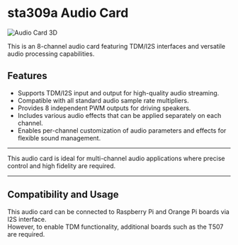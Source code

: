 
# sta309a Audio Card

![Audio Card 3D](haedware/pcb1.PNG)

This is an 8-channel audio card featuring TDM/I2S interfaces and versatile audio processing capabilities.

## Features

- Supports TDM/I2S input and output for high-quality audio streaming.
- Compatible with all standard audio sample rate multipliers.
- Provides 8 independent PWM outputs for driving speakers.
- Includes various audio effects that can be applied separately on each channel.
- Enables per-channel customization of audio parameters and effects for flexible sound management.

---

This audio card is ideal for multi-channel audio applications where precise control and high fidelity are required.

---

## Compatibility and Usage

This audio card can be connected to Raspberry Pi and Orange Pi boards via I2S interface.  
However, to enable TDM functionality, additional boards such as the T507 are required.
